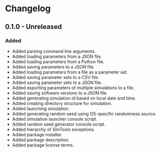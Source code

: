 # Changelog

## 0.1.0 - Unreleased

### Added

- Added parsing command line arguments.
- Added loading parameters from a JSON file.
- Added loading parameters from a Python file.
- Added saving parameters to a JSON file.
- Added loading parameters from a file as a parameter set.
- Added saving parameter sets to a CSV file.
- Added saving parameter sets to a JSON file.
- Added exporting parameters of multiple simulations to a file.
- Added saving software versions to a JSON file.
- Added generating simulation id based on local date and time.
- Added creating directory structure for simulation.
- Added launching simulation.
- Added generating random seed using OS-specific randomness source.
- Added simulation launcher console script.
- Added random seed generator console script.
- Added hierarchy of SimTools exceptions.
- Added package installer.
- Added package description.
- Added package license terms.
